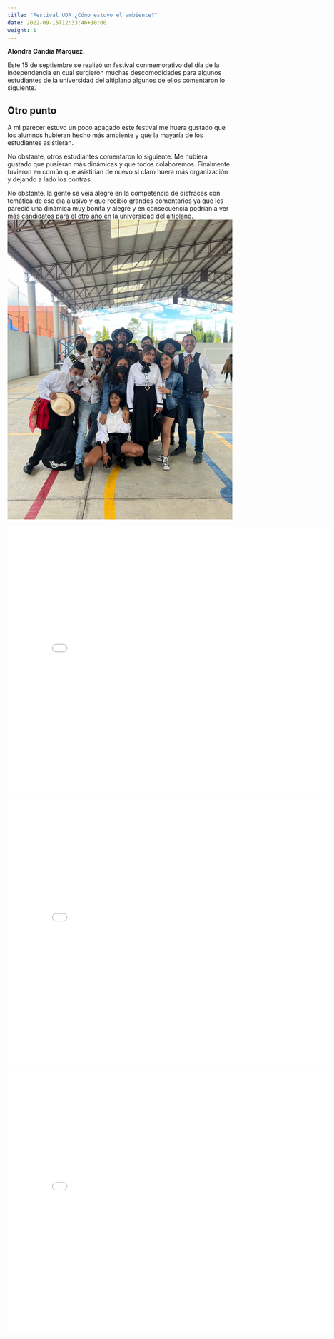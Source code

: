 ```yaml
---
title: "Festival UDA ¿Cómo estuvo el ambiente?"
date: 2022-09-15T12:33:46+10:00
weight: 1
---
```

**Alondra Candia Márquez.**

Este 15 de septiembre se realizó un festival conmemorativo del día de la independencia en cual surgieron muchas descomodidades para algunos estudiantes de la universidad del altiplano algunos de ellos comentaron lo siguiente. 

## Otro punto
A mi parecer estuvo un poco apagado este festival me huera gustado que los alumnos hubieran hecho más ambiente y que la mayaría de los estudiantes asistieran. 

No obstante, otros estudiantes comentaron lo siguiente: Me hubiera gustado que pusieran más dinámicas y que todos colaboremos. Finalmente tuvieron en común que asistirían de nuevo si claro huera más organización y dejando a lado los contras.

No obstante, la gente se veía alegre en la competencia de disfraces con temática de ese día alusivo y que recibió grandes comentarios ya que les pareció una dinámica muy bonita y alegre y en consecuencia podrían a ver más candidatos para el otro año en la universidad del altiplano.
![Accounting Services](/images/ImgeAlondra/Imagen6.jpeg)
<iframe width="800" height="600" src="/images/Videos/V1.mp4" frameborder="0"></iframe>
<iframe width="800" height="600" src="/images/Videos/V3.mp4" frameborder="0"></iframe>
<iframe width="800" height="600" src="/images/Videos/V4.mp4" frameborder="0"></iframe>



